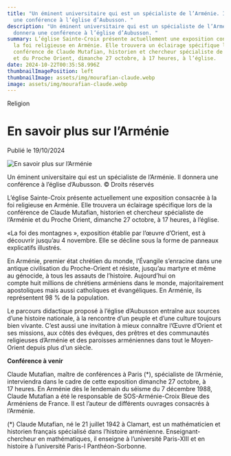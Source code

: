 ```yaml
---
title: "Un éminent universitaire qui est un spécialiste de l’Arménie. Il donnera
  une conférence à l’église d’Aubusson. "
description: "Un éminent universitaire qui est un spécialiste de l’Arménie. Il
  donnera une conférence à l’église d’Aubusson. "
summary: L’église Sainte-Croix présente actuellement une exposition consacrée à
  la foi religieuse en Arménie. Elle trouvera un éclairage spécifique lors de la
  conférence de Claude Mutafian, historien et chercheur spécialiste de l’Arménie
  et du Proche Orient, dimanche 27 octobre, à 17 heures, à l’église.
date: 2024-10-22T00:35:58.996Z
thumbnailImagePosition: left
thumbnailImage: assets/img/mourafian-claude.webp
image: assets/img/mourafian-claude.webp
---
```

<!--StartFragment-->

Religion

# En savoir plus sur l’Arménie

Publié le 19/10/2024

![En savoir plus sur l’Arménie](https://img.lamontagne.fr/ij71wu0oJFgWjGg3pl_tNBy3adiYiqcwzAOj4Wr7c8c/fit/657/438/sm/0/bG9jYWw6Ly8vMDAvMDAvMDcvMjEvODkvMjAwMDAwNzIxODkzNA.jpg)

Un éminent universitaire qui est un spécialiste de l’Arménie. Il donnera une conférence à l’église d’Aubusson. © Droits réservés

L’église Sainte-Croix présente actuellement une exposition consacrée à la foi religieuse en Arménie. Elle trouvera un éclairage spécifique lors de la conférence de Claude Mutafian, historien et chercheur spécialiste de l’Arménie et du Proche Orient, dimanche 27 octobre, à 17 heures, à l’église.

«La foi des montagnes », exposition établie par l’œuvre d’Orient, est à découvrir jusqu’au 4 novembre. Elle se décline sous la forme de panneaux explicatifs illustrés.

[](https://www.centrefrancepub.fr/?utm_source=siteseditos&utm_medium=AP_placeholder)

En Arménie, premier état chrétien du monde, l’Évangile s’enracine dans une antique civilisation du Proche-Orient et résiste, jusqu’au martyre et même au génocide, à tous les assauts de l’histoire. Aujourd’hui on compte huit millions de chrétiens arméniens dans le monde, majoritairement apostoliques mais aussi catholiques et évangéliques. En Arménie, ils représentent 98 % de la population.

Le parcours didactique proposé à l’église d’Aubusson entraîne aux sources d’une histoire nationale, à la rencontre d’un peuple et d’une culture toujours bien vivante. C’est aussi une invitation à mieux connaître l’Œuvre d’Orient et ses missions, aux côtés des évêques, des prêtres et des communautés religieuses d’Arménie et des paroisses arméniennes dans tout le Moyen-Orient depuis plus d’un siècle.

[](https://www.centrefrancepub.fr/?utm_source=siteseditos&utm_medium=AP_placeholder)

**Conférence à venir**

Claude Mutafian, maître de conférences à Paris (*), spécialiste de l’Arménie, interviendra dans le cadre de cette exposition dimanche 27 octobre, à 17 heures. En Arménie dès le lendemain du séisme du 7 décembre 1988, Claude Mutafian a été le responsable de SOS-Arménie-Croix Bleue des Arméniens de France. Il est l’auteur de différents ouvrages consacrés à l’Arménie.

(*) Claude Mutafian, né le 21 juillet 1942 à Clamart, est un mathématicien et historien français spécialisé dans l’histoire arménienne. Enseignant-chercheur en mathématiques, il enseigne à l’université Paris-XIII et en histoire à l’université Paris-I Panthéon-Sorbonne.

<!--EndFragment-->